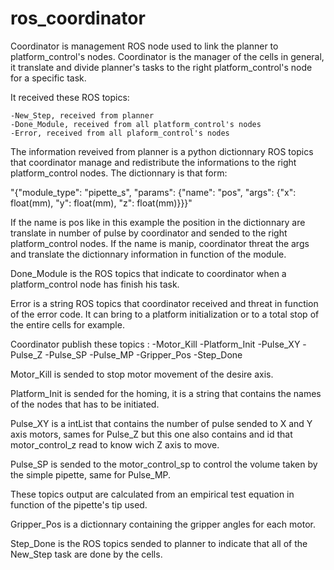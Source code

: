 # ros_coordinator

Coordinator is management ROS node used to link the planner
to platform_control's nodes. Coordinator is the manager of the
cells in general, it translate and divide planner's tasks 
to the right platform_control's node for a specific task.


It received these ROS topics:

    -New_Step, received from planner
    -Done_Module, received from all platform_control's nodes
    -Error, received from all plaform_control's nodes

The information reveived from planner is a python dictionnary
ROS topics that coordinator manage and redistribute the informations
to the right platform_control nodes. The dictionnary is that form:

"{"module_type": "pipette_s", "params": {"name": "pos", "args":
{"x": float(mm), "y": float(mm), "z": float(mm)}}}"

If the name is pos like in this example the position in the
dictionnary are translate in number of pulse by coordinator and
sended to the right platform_control nodes. If the name is
manip, coordinator threat the args and translate the dictionnary
information in function of the module.

Done_Module is the ROS topics that indicate to coordinator when
a platform_control node has finish his task.

Error is a string ROS topics that coordinator received and threat
in function of the error code. It can bring to a platform
initialization or to a total stop of the entire cells for
example.

Coordinator publish these topics :
    -Motor_Kill
    -Platform_Init
    -Pulse_XY
    -Pulse_Z
    -Pulse_SP
    -Pulse_MP
    -Gripper_Pos
    -Step_Done

Motor_Kill is sended to stop motor movement of the desire axis.

Platform_Init is sended for the homing, it is a string that contains
the names of the nodes that has to be initiated.

Pulse_XY is a intList that contains the number of pulse sended to
X and Y axis motors, sames for Pulse_Z but this one also contains
and id that motor_control_z read to know wich Z axis to move.

Pulse_SP is sended to the motor_control_sp to control the volume
taken by the simple pipette, same for Pulse_MP.

These topics output are calculated from an empirical test equation
in function of the pipette's tip used.

Gripper_Pos is a dictionnary containing the gripper angles for each
motor.

Step_Done is the ROS topics sended to planner to indicate that all
of the New_Step task are done by the cells.
